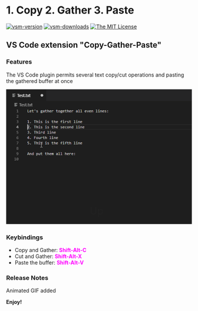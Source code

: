 # 1. Copy 2. Gather 3. Paste 

[![vsm-version](https://img.shields.io/visual-studio-marketplace/v/SergeLamikhov.copy-gather-paste?style=flat-square&label=VS%20Marketplace&logo=visual-studio-code)](https://marketplace.visualstudio.com/items?itemName=SergeLamikhov.copy-gather-paste)
[![vsm-downloads](https://img.shields.io/visual-studio-marketplace/d/SergeLamikhov.copy-gather-paste?style=flat-square&label=downloads&logo=visual-studio-code)](https://marketplace.visualstudio.com/items?itemName=SergeLamikhov.copy-gather-paste)
[![The MIT License](https://img.shields.io/badge/license-MIT-orange.svg?style=flat-square)](http://opensource.org/licenses/MIT)

## VS Code extension "Copy-Gather-Paste"

### Features

The VS Code plugin permits several text copy/cut operations and pasting the gathered buffer at once

![alt text](CopyGatherPaste.gif)

### Keybindings
- Copy and Gather: <span style="color:magenta">__Shift-Alt-C__</span>
- Cut and Gather: <span style="color:magenta">__Shift-Alt-X__</span>
- Paste the buffer: <span style="color:magenta">__Shift-Alt-V__</span>

### Release Notes

Animated GIF added

**Enjoy!** 
